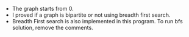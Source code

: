* The graph starts from 0.
* I proved if a graph is bipartite or not using breadth first search.
* Breadth First search is also implemented in this program. To run bfs solution, remove the comments.
